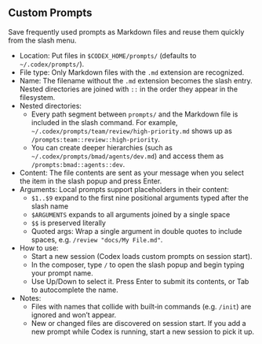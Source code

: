 ## Custom Prompts

Save frequently used prompts as Markdown files and reuse them quickly from the slash menu.

- Location: Put files in `$CODEX_HOME/prompts/` (defaults to `~/.codex/prompts/`).
- File type: Only Markdown files with the `.md` extension are recognized.
- Name: The filename without the `.md` extension becomes the slash entry. Nested directories are joined with `::` in the order they appear in the filesystem.
- Nested directories:
  - Every path segment between `prompts/` and the Markdown file is included in the slash command. For example, `~/.codex/prompts/team/review/high-priority.md` shows up as `/prompts:team::review::high-priority`.
  - You can create deeper hierarchies (such as `~/.codex/prompts/bmad/agents/dev.md`) and access them as `/prompts:bmad::agents::dev`.
- Content: The file contents are sent as your message when you select the item in the slash popup and press Enter.
- Arguments: Local prompts support placeholders in their content:
  - `$1..$9` expand to the first nine positional arguments typed after the slash name
  - `$ARGUMENTS` expands to all arguments joined by a single space
  - `$$` is preserved literally
  - Quoted args: Wrap a single argument in double quotes to include spaces, e.g. `/review "docs/My File.md"`.
- How to use:
  - Start a new session (Codex loads custom prompts on session start).
  - In the composer, type `/` to open the slash popup and begin typing your prompt name.
  - Use Up/Down to select it. Press Enter to submit its contents, or Tab to autocomplete the name.
- Notes:
  - Files with names that collide with built‑in commands (e.g. `/init`) are ignored and won’t appear.
  - New or changed files are discovered on session start. If you add a new prompt while Codex is running, start a new session to pick it up.
